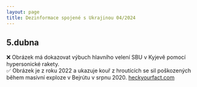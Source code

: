 ```yaml
---
layout: page
title: Dezinformace spojené s Ukrajinou 04/2024
---
```


## <i class="far fa-calendar fa-fw"></i> 5.dubna

❌ Obrázek má dokazovat výbuch hlavního velení SBU v Kyjevě pomocí hypersonické rakety.<br>
✅ Obrázek je z roku 2022 a ukazuje kouř z hroutících se sil poškozených během masivní exploze v Bejrútu v srpnu 2020. [heckyourfact.com](https://checkyourfact.com/2024/04/05/fact-check-image-beirut-ukraine/)<br>
